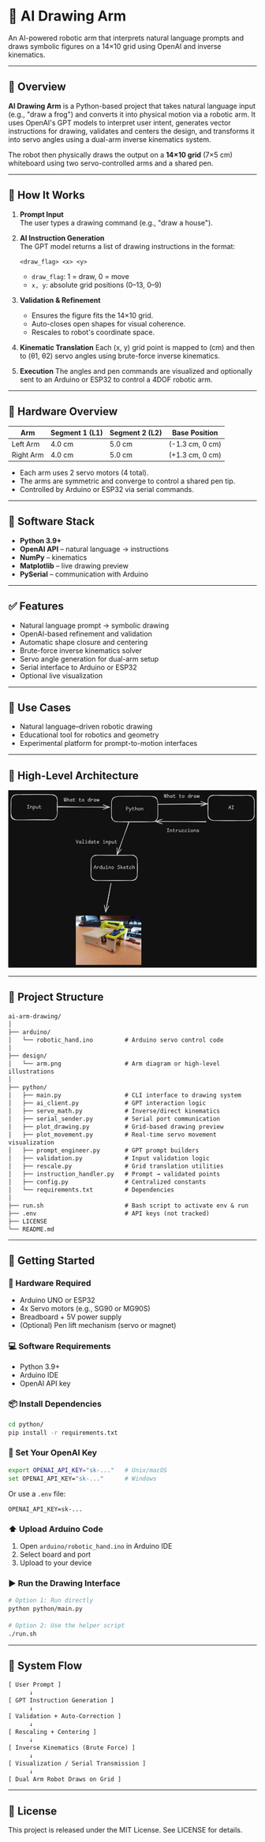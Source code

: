 # 🤖 AI Drawing Arm

An AI-powered robotic arm that interprets natural language prompts and draws symbolic figures on a 14×10 grid using OpenAI and inverse kinematics.

---

## 📝 Overview

**AI Drawing Arm** is a Python-based project that takes natural language input (e.g., "draw a frog") and converts it into physical motion via a robotic arm. It uses OpenAI's GPT models to interpret user intent, generates vector instructions for drawing, validates and centers the design, and transforms it into servo angles using a dual-arm inverse kinematics system.

The robot then physically draws the output on a **14×10 grid** (7×5 cm) whiteboard using two servo-controlled arms and a shared pen.

---

## 🧠 How It Works

1. **Prompt Input**  
   The user types a drawing command (e.g., "draw a house").

2. **AI Instruction Generation**  
   The GPT model returns a list of drawing instructions in the format:
   ```text
   <draw_flag> <x> <y>
   ```
   - `draw_flag`: 1 = draw, 0 = move
   - `x, y`: absolute grid positions (0–13, 0–9)

3. **Validation & Refinement**
   - Ensures the figure fits the 14×10 grid.
   - Auto-closes open shapes for visual coherence.
   - Rescales to robot's coordinate space.

4. **Kinematic Translation**
   Each (x, y) grid point is mapped to (cm) and then to (θ1, θ2) servo angles using brute-force inverse kinematics.

5. **Execution**
   The angles and pen commands are visualized and optionally sent to an Arduino or ESP32 to control a 4DOF robotic arm.

---

## 🔧 Hardware Overview

| Arm       | Segment 1 (L1) | Segment 2 (L2) | Base Position      |
|-----------|----------------|----------------|--------------------|
| Left Arm  | 4.0 cm         | 5.0 cm         | (-1.3 cm, 0 cm)    |
| Right Arm | 4.0 cm         | 5.0 cm         | (+1.3 cm, 0 cm)    |

- Each arm uses 2 servo motors (4 total).
- The arms are symmetric and converge to control a shared pen tip.
- Controlled by Arduino or ESP32 via serial commands.

---

## 🧰 Software Stack

- **Python 3.9+**
- **OpenAI API** – natural language → instructions
- **NumPy** – kinematics
- **Matplotlib** – live drawing preview
- **PySerial** – communication with Arduino

---

## ✅ Features

- Natural language prompt → symbolic drawing
- OpenAI-based refinement and validation
- Automatic shape closure and centering
- Brute-force inverse kinematics solver
- Servo angle generation for dual-arm setup
- Serial interface to Arduino or ESP32
- Optional live visualization

---

## 🎯 Use Cases

- Natural language–driven robotic drawing
- Educational tool for robotics and geometry
- Experimental platform for prompt-to-motion interfaces

---

## 📐 High-Level Architecture

![High-level diagram](design/high-level-diagram.png)

---

## 📁 Project Structure

```text
ai-arm-drawing/
│
├── arduino/
│   └── robotic_hand.ino         # Arduino servo control code
│
├── design/
│   └── arm.png                  # Arm diagram or high-level illustrations
│
├── python/
│   ├── main.py                  # CLI interface to drawing system
│   ├── ai_client.py             # GPT interaction logic
│   ├── servo_math.py            # Inverse/direct kinematics
│   ├── serial_sender.py         # Serial port communication
│   ├── plot_drawing.py          # Grid-based drawing preview
│   ├── plot_movement.py         # Real-time servo movement visualization
│   ├── prompt_engineer.py       # GPT prompt builders
│   ├── validation.py            # Input validation logic
│   ├── rescale.py               # Grid translation utilities
│   ├── instruction_handler.py   # Prompt → validated points
│   ├── config.py                # Centralized constants
│   └── requirements.txt         # Dependencies
│
├── run.sh                       # Bash script to activate env & run
├── .env                         # API keys (not tracked)
├── LICENSE
└── README.md
```

---

## 🚀 Getting Started

### 🔌 Hardware Required
- Arduino UNO or ESP32
- 4x Servo motors (e.g., SG90 or MG90S)
- Breadboard + 5V power supply
- (Optional) Pen lift mechanism (servo or magnet)

### 💻 Software Requirements
- Python 3.9+
- Arduino IDE
- OpenAI API key

### 📦 Install Dependencies
```bash
cd python/
pip install -r requirements.txt
```

### 🔑 Set Your OpenAI Key
```bash
export OPENAI_API_KEY="sk-..."   # Unix/macOS
set OPENAI_API_KEY="sk-..."      # Windows
```
Or use a `.env` file:
```env
OPENAI_API_KEY=sk-...
```

### ⬆️ Upload Arduino Code
1. Open `arduino/robotic_hand.ino` in Arduino IDE
2. Select board and port
3. Upload to your device

### ▶️ Run the Drawing Interface
```bash
# Option 1: Run directly
python python/main.py

# Option 2: Use the helper script
./run.sh
```

---

## 🧠 System Flow

```text
[ User Prompt ]
      ↓
[ GPT Instruction Generation ]
      ↓
[ Validation + Auto-Correction ]
      ↓
[ Rescaling + Centering ]
      ↓
[ Inverse Kinematics (Brute Force) ]
      ↓
[ Visualization / Serial Transmission ]
      ↓
[ Dual Arm Robot Draws on Grid ]
```

---

## 📜 License

This project is released under the MIT License. See LICENSE for details.
